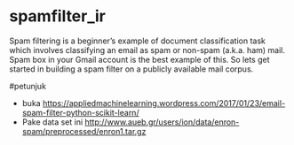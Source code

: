 # spamfilter_ir
Spam filtering is a beginner’s example of document classification task which involves classifying an email as spam or non-spam (a.k.a. ham) mail. Spam box in your Gmail account is the best example of this. So lets get started in building a spam filter on a publicly available mail corpus. 

#petunjuk
- buka https://appliedmachinelearning.wordpress.com/2017/01/23/email-spam-filter-python-scikit-learn/
- Pake data set ini http://www.aueb.gr/users/ion/data/enron-spam/preprocessed/enron1.tar.gz
